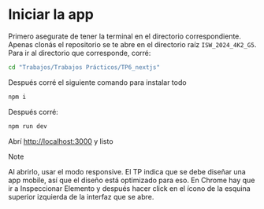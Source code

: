 # Iniciar la app

Primero asegurate de tener la terminal en el directorio correspondiente. Apenas clonás el repositorio se te abre en el directorio raíz `ISW_2024_4K2_G5`. Para ir al directorio que corresponde, corré:
```bash
cd "Trabajos/Trabajos Prácticos/TP6_nextjs"
```

Después corré el siguiente comando para instalar todo

```bash
npm i
```

Después corré:

```bash
npm run dev
```

Abrí [http://localhost:3000](http://localhost:3000) y listo

> [!NOTE]  
> Al abrirlo, usar el modo responsive. El TP indica que se debe diseñar una app mobile, así que el diseño está optimizado para eso. En Chrome hay que ir a Inspeccionar Elemento y después hacer click en el ícono de la esquina superior izquierda de la interfaz que se abre.
